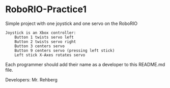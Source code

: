 RoboRIO-Practice1
=================

Simple project with one joystick and one servo on the RoboRIO

	Joystick is an Xbox controller:
		Button 1 twists servo left
		Button 2 twists servo right
		Button 3 centers servo
		Button 9 centers servo (pressing left stick)
		Left stick X-Axes rotates servo
		
	

Each programmer should add their name as a developer to this README.md file.

Developers:
  Mr. Rehberg
  
  
